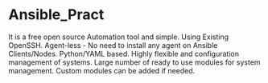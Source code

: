 # Ansible_Pract
It is a free open source Automation tool and simple.
Using Existing OpenSSH.
Agent-less -  No need to install any agent on Ansible Clients/Nodes.
Python/YAML based.
Highly flexible and configuration management of systems.
Large number of ready to use modules for system management.
Custom modules can be added if needed.